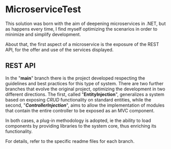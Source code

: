 # MicroserviceTest

This solution was born with the aim of deepening microservices in .NET, but as happens every time, I find myself optimizing the scenarios in order to minimize and simplify development.

About that, the first aspect of a microservice is the exposure of the REST API, for the offer and use of the services displayed.

## REST API

In the "**main**" branch there is the project developed respecting the guidelines and best practices for this type of system.
There are two further branches that evolve the original project, optimizing the development in two different directions. The first, called "**EntityInjection**", generalizes a system based on exposing *CRUD* functionality on standard entities, while the second, "***ControllerInjection***", aims to allow the implementation of modules that contain the entire controller to be exposed as an MVC component.

In both cases, a plug-in methodology is adopted, ie the ability to load components by providing libraries to the system core, thus enriching its functionality.

For details, refer to the specific readme files for each branch.